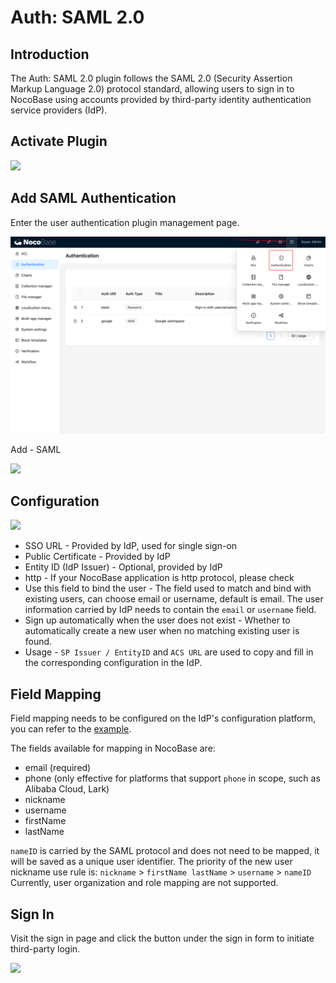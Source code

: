 # Auth: SAML 2.0

<PluginInfo commercial="true" name="auth-saml"></PluginInfo>

## Introduction

The Auth: SAML 2.0 plugin follows the SAML 2.0 (Security Assertion Markup Language 2.0) protocol standard, allowing users to sign in to NocoBase using accounts provided by third-party identity authentication service providers (IdP).

## Activate Plugin

![](https://static-docs.nocobase.com/6a12f3d8073c47532a4f8aac900e4296.png)

## Add SAML Authentication

Enter the user authentication plugin management page.

![](../auth-oidc/static/2023-12-03-18-19-33.png)

Add - SAML

![](https://static-docs.nocobase.com/5076fe56086b7799be308bbaf7c4425d.png)

## Configuration

![](https://static-docs.nocobase.com/976b66e589973c322d81dcddd22c6146.png)

- SSO URL - Provided by IdP, used for single sign-on
- Public Certificate - Provided by IdP
- Entity ID (IdP Issuer) - Optional, provided by IdP
- http - If your NocoBase application is http protocol, please check
- Use this field to bind the user - The field used to match and bind with existing users, can choose email or username, default is email. The user information carried by IdP needs to contain the `email` or `username` field.
- Sign up automatically when the user does not exist - Whether to automatically create a new user when no matching existing user is found.
- Usage - `SP Issuer / EntityID` and `ACS URL` are used to copy and fill in the corresponding configuration in the IdP.

## Field Mapping

Field mapping needs to be configured on the IdP's configuration platform, you can refer to the [example](../auth-saml/example/google.md).

The fields available for mapping in NocoBase are:

- email (required)
- phone (only effective for platforms that support `phone` in scope, such as Alibaba Cloud, Lark)
- nickname
- username
- firstName
- lastName

`nameID` is carried by the SAML protocol and does not need to be mapped, it will be saved as a unique user identifier.
The priority of the new user nickname use rule is: `nickname` > `firstName lastName` > `username` > `nameID`
Currently, user organization and role mapping are not supported.

## Sign In

Visit the sign in page and click the button under the sign in form to initiate third-party login.

![](https://static-docs.nocobase.com/74963865c9d36a294948e6adeb5b24bc.png)
